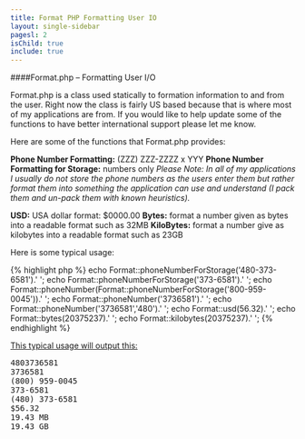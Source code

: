 ```yaml
---
title: Format PHP Formatting User IO
layout: single-sidebar
pagesl: 2
isChild: true
include: true
---
```


####Format.php – Formatting User I/O

Format.php is a class used statically to formation information to and from the user. Right now the class is fairly US based because that is where most of my applications are from. If you would like to help update some of the functions to have better international support please let me know.

Here are some of the functions that Format.php provides&#58;

**Phone Number Formatting:** (ZZZ) ZZZ-ZZZZ x YYY
**Phone Number Formatting for Storage:** numbers only
*Please Note: In all of my applications I usually do not store the phone numbers as the users enter them but rather format them into something the application can use and understand (I pack them and un-pack them with known heuristics).*

**USD:** USA dollar format: $0000.00
**Bytes:** format a number given as bytes into a readable format such as 32MB
**KiloBytes:** format a number give as kilobytes into a readable format such as 23GB

Here is some typical usage&#58;

{% highlight php %}
echo Format::phoneNumberForStorage('480-373-6581').'
';
echo Format::phoneNumberForStorage('373-6581').'
';
echo Format::phoneNumber(Format::phoneNumberForStorage('800-959-0045')).'
';
echo Format::phoneNumber('3736581').'
';
echo Format::phoneNumber('3736581','480').'
';
echo Format::usd(56.32).'
';
echo Format::bytes(20375237).'
';
echo Format::kilobytes(20375237).'
';
{% endhighlight %}


[This typical usage will output this&#58;](#typicalusage)

<pre>4803736581
3736581
(800) 959-0045
373-6581
(480) 373-6581
$56.32
19.43 MB
19.43 GB</pre>